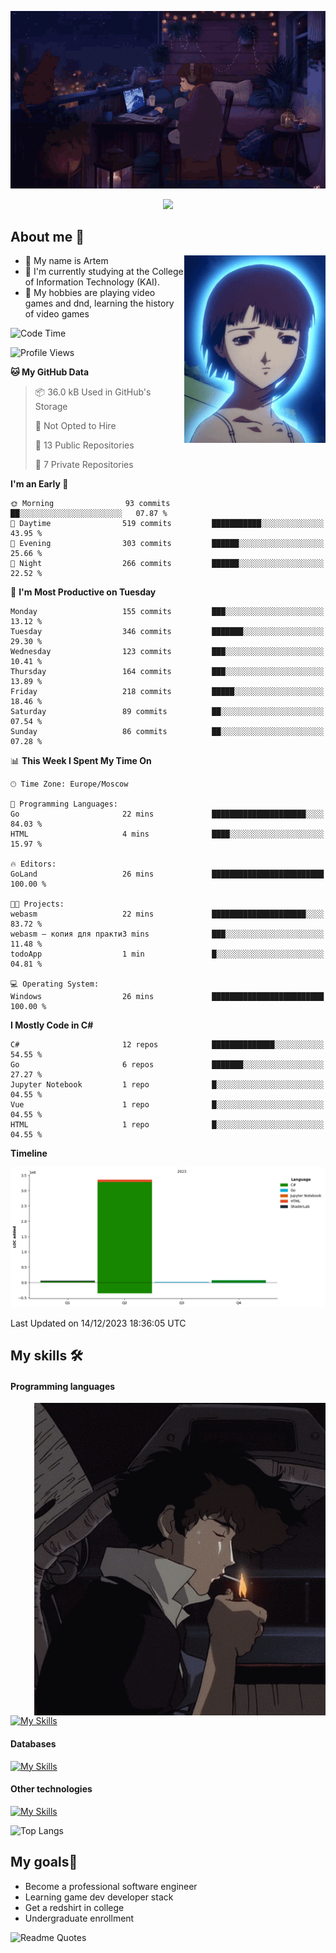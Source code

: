 <div align="center">
  <p>
    <img src="assets/lo-fi.gif">
  </p>
  <p>
    <img src="https://readme-typing-svg.herokuapp.com?color=%2336BCF7&lines=Welcome-to-my-profile&center=true&width=380&height=50&duration=4000&pause=1000">
  </p>
</div>

<div>
  <h2>About me 🚀</h2>
   <div align="center">
    <img src="assets/lain2.gif" align="right" height="300px">
  </div>
  <ul>
    <li>👨 My name is Artem</li>
    <li>🌱 I'm currently studying at the College of Information Technology (KAI).</li>
    <li>👾 My hobbies are playing video games and dnd, learning the history of video games </li>
  </ul>
</div>


<!--START_SECTION:waka-->
![Code Time](http://img.shields.io/badge/Code%20Time-40%20hrs%2053%20mins-blue)

![Profile Views](http://img.shields.io/badge/Profile%20Views-0-blue)

**🐱 My GitHub Data** 

> 📦 36.0 kB Used in GitHub's Storage 
 > 
> 🚫 Not Opted to Hire
 > 
> 📜 13 Public Repositories 
 > 
> 🔑 7 Private Repositories 
 > 
**I'm an Early 🐤** 

```text
🌞 Morning                93 commits          ██░░░░░░░░░░░░░░░░░░░░░░░   07.87 % 
🌆 Daytime                519 commits         ███████████░░░░░░░░░░░░░░   43.95 % 
🌃 Evening                303 commits         ██████░░░░░░░░░░░░░░░░░░░   25.66 % 
🌙 Night                  266 commits         ██████░░░░░░░░░░░░░░░░░░░   22.52 % 
```
📅 **I'm Most Productive on Tuesday** 

```text
Monday                   155 commits         ███░░░░░░░░░░░░░░░░░░░░░░   13.12 % 
Tuesday                  346 commits         ███████░░░░░░░░░░░░░░░░░░   29.30 % 
Wednesday                123 commits         ███░░░░░░░░░░░░░░░░░░░░░░   10.41 % 
Thursday                 164 commits         ███░░░░░░░░░░░░░░░░░░░░░░   13.89 % 
Friday                   218 commits         █████░░░░░░░░░░░░░░░░░░░░   18.46 % 
Saturday                 89 commits          ██░░░░░░░░░░░░░░░░░░░░░░░   07.54 % 
Sunday                   86 commits          ██░░░░░░░░░░░░░░░░░░░░░░░   07.28 % 
```


📊 **This Week I Spent My Time On** 

```text
🕑︎ Time Zone: Europe/Moscow

💬 Programming Languages: 
Go                       22 mins             █████████████████████░░░░   84.03 % 
HTML                     4 mins              ████░░░░░░░░░░░░░░░░░░░░░   15.97 % 

🔥 Editors: 
GoLand                   26 mins             █████████████████████████   100.00 % 

🐱‍💻 Projects: 
webasm                   22 mins             █████████████████████░░░░   83.72 % 
webasm — копия для практи3 mins              ███░░░░░░░░░░░░░░░░░░░░░░   11.48 % 
todoApp                  1 min               █░░░░░░░░░░░░░░░░░░░░░░░░   04.81 % 

💻 Operating System: 
Windows                  26 mins             █████████████████████████   100.00 % 
```

**I Mostly Code in C#** 

```text
C#                       12 repos            ██████████████░░░░░░░░░░░   54.55 % 
Go                       6 repos             ███████░░░░░░░░░░░░░░░░░░   27.27 % 
Jupyter Notebook         1 repo              █░░░░░░░░░░░░░░░░░░░░░░░░   04.55 % 
Vue                      1 repo              █░░░░░░░░░░░░░░░░░░░░░░░░   04.55 % 
HTML                     1 repo              █░░░░░░░░░░░░░░░░░░░░░░░░   04.55 % 
```



**Timeline**

![Lines of Code chart](https://raw.githubusercontent.com/nifle3/nifle3/main/assets/bar_graph.png)


 Last Updated on 14/12/2023 18:36:05 UTC
<!--END_SECTION:waka-->

## My skills 🛠️
#### Programming languages
<div align="center">
  <img src="assets/bebop_smoke.gif" align="right" height="500px">
</div>


[![My Skills](https://skillicons.dev/icons?i=go,cs,python)](https://skillicons.dev)
#### Databases
[![My Skills](https://skillicons.dev/icons?i=mysql,mongodb,postgres)](https://skillicons.dev)
#### Other technologies
[![My Skills](https://skillicons.dev/icons?i=unity,docker,git,wasm)](https://skillicons.dev)

![Top Langs](https://github-readme-stats.vercel.app/api/top-langs/?username=nifle3&layout=compact&theme=nord)


## My goals🚀
- Become a professional software engineer
- Learning game dev developer stack
- Get a redshirt in college
- Undergraduate enrollment

![Readme Quotes](https://quotes-github-readme.vercel.app/api?type=horizontal&theme=nord) 
